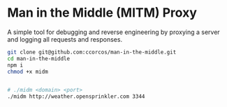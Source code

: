 # Man in the Middle (MITM) Proxy

A simple tool for debugging and reverse engineering by proxying a server and logging all requests and responses.

```sh
git clone git@github.com:ccorcos/man-in-the-middle.git
cd man-in-the-middle
npm i
chmod +x midm


# ./midm <domain> <port>
./midm http://weather.opensprinkler.com 3344
```

